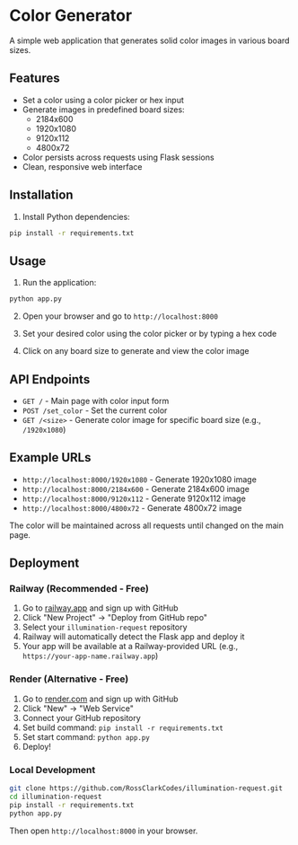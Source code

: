 # Color Generator

A simple web application that generates solid color images in various board sizes.

## Features

- Set a color using a color picker or hex input
- Generate images in predefined board sizes:
  - 2184x600
  - 1920x1080
  - 9120x112
  - 4800x72
- Color persists across requests using Flask sessions
- Clean, responsive web interface

## Installation

1. Install Python dependencies:
```bash
pip install -r requirements.txt
```

## Usage

1. Run the application:
```bash
python app.py
```

2. Open your browser and go to `http://localhost:8000`

3. Set your desired color using the color picker or by typing a hex code

4. Click on any board size to generate and view the color image

## API Endpoints

- `GET /` - Main page with color input form
- `POST /set_color` - Set the current color
- `GET /<size>` - Generate color image for specific board size (e.g., `/1920x1080`)

## Example URLs

- `http://localhost:8000/1920x1080` - Generate 1920x1080 image
- `http://localhost:8000/2184x600` - Generate 2184x600 image
- `http://localhost:8000/9120x112` - Generate 9120x112 image
- `http://localhost:8000/4800x72` - Generate 4800x72 image

The color will be maintained across all requests until changed on the main page.

## Deployment

### Railway (Recommended - Free)

1. Go to [railway.app](https://railway.app) and sign up with GitHub
2. Click "New Project" → "Deploy from GitHub repo"
3. Select your `illumination-request` repository
4. Railway will automatically detect the Flask app and deploy it
5. Your app will be available at a Railway-provided URL (e.g., `https://your-app-name.railway.app`)

### Render (Alternative - Free)

1. Go to [render.com](https://render.com) and sign up with GitHub
2. Click "New" → "Web Service"
3. Connect your GitHub repository
4. Set build command: `pip install -r requirements.txt`
5. Set start command: `python app.py`
6. Deploy!

### Local Development

```bash
git clone https://github.com/RossClarkCodes/illumination-request.git
cd illumination-request
pip install -r requirements.txt
python app.py
```

Then open `http://localhost:8000` in your browser.
